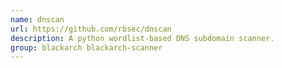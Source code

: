 ```yaml
---
name: dnscan
url: https://github.com/rbsec/dnscan
description: A python wordlist-based DNS subdomain scanner.
group: blackarch blackarch-scanner
---
```

